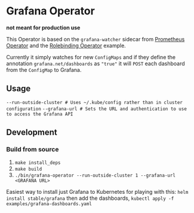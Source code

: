 # Grafana Operator

**not meant for production use**

This Operator is based on the `grafana-watcher` sidecar from [Prometheus Operator](https://github.com/coreos/prometheus-operator) and the [Rolebinding Operator](https://github.com/treacher/namespace-rolebinding-operator) example.

Currently it simply watches for new `ConfigMaps` and if they define the annotation `grafana.net/dashboards` as `"true"` it will `POST` each dashboard from the `ConfigMap` to Grafana.

## Usage
`--run-outside-cluster # Uses ~/.kube/config rather than in cluster configuration`
`--grafana-url # Sets the URL and authentication to use to access the Grafana API`

## Development

### Build from source
1. `make install_deps`
2. `make build`
3. `./bin/grafana-operator --run-outside-cluster 1 --grafana-url <GRAFANA URL>`

Easiest way to install just Grafana to Kubernetes for playing with this: `helm install stable/grafana` then add the dashboards, `kubectl apply -f examples/grafana-dashboards.yaml`
